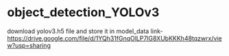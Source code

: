 # object_detection_YOLOv3
download yolov3.h5 file and store it in model_data 
link-https://drive.google.com/file/d/1YQh31fGnqOlLP7lG8XUbKKKh48tqzwrx/view?usp=sharing
